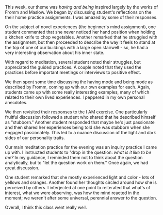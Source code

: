 This week, our theme was *having and being* inspired largely by the works of Fromm and Maslow. We began by discussing student's reflections on the their home practice assignments. I was amazed by some of their responses. 

On the subject of novel experiences (the beginner's mind assignment), one student commented that she never noticed her hand position when holding a kitchen knife to chop vegetables. Another remarked that he struggled with the assignment, but then proceeded to describe the way it feels to stand at the top of one of our buildings with a large open stairwell - so, he had a very interesting observation about his inner state.

With regard to meditation, several student noted their struggles, but appreciated the guided practices. A couple noted that they used the practices before important meetings or interviews to positive effect. 

We then spent some time discussing the having mode and being mode as described by Fromm, coming up with our own examples for each. Again, students came up with some really interesting examples, many of which related to their own lived experiences. I peppered in my own personal anecdotes. 

We then revisited their responses to the I AM exercise. One particularly fruitful discussion followed a student who shared that he described himself as "stubborn." Another student responded that maybe he's just passionate and then shared her experiences being told she was stubborn when she engaged passionately. This led to a nuance discussion of the light and dark sides of our personality traits. 

Our main meditation practice for the evening was an inquiry practice I came up with. I instructed students to "drop in the question: *what is it like to be me?* In my guidance, I reminded them not to think about the question analytically, but to "let the question work on them." Once again, we had great discussion. 

One student remarked that she mostly experienced light and color - lots of yellows and oranges. Another found her thoughts circled around how she is perceived by others. I interjected at one point to reiterated that what's of interest, what we were observing, was how the mind reacted in the moment; we weren't after some universal, perennial answer to the question. 

Overall, I think this class went really well. 